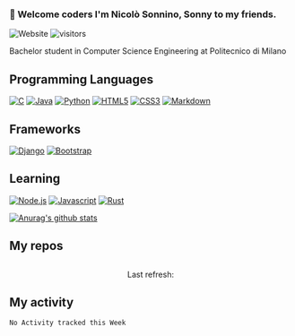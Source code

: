 ### 🥝 Welcome coders I'm Nicolò Sonnino, Sonny to my friends.

![Website](https://img.shields.io/website?up_color=green&up_message=online&url=https%3A%2F%2Fnicolosonnino.it)
![visitors](https://visitor-badge.glitch.me/badge?page_id=S0NN1.S0NN1)

Bachelor student in Computer Science Engineering at Politecnico di Milano

## Programming Languages

[![C](https://img.shields.io/badge/c%20-%2300599C.svg?&style=for-the-badge&logo=c&logoColor=white)](<https://en.wikipedia.org/wiki/C_(programming_language)>)
[![Java](https://img.shields.io/badge/java-%23ED8B00.svg?&style=for-the-badge&logo=java&logoColor=white)](https://www.java.com/)
[![Python](https://img.shields.io/badge/python%20-%2314354C.svg?&style=for-the-badge&logo=python&logoColor=white)](https://www.python.org/)
[![HTML5](https://img.shields.io/badge/html5%20-%23E34F26.svg?&style=for-the-badge&logo=html5&logoColor=white)](https://en.wikipedia.org/wiki/HTML5)
[![CSS3](https://img.shields.io/badge/css3%20-%231572B6.svg?&style=for-the-badge&logo=css3&logoColor=white)](https://en.wikipedia.org/wiki/CSS)
[![Markdown](https://img.shields.io/badge/markdown-%23000000.svg?&style=for-the-badge&logo=markdown&logoColor=white)](https://en.wikipedia.org/wiki/Markdown)

## Frameworks

[![Django](https://img.shields.io/badge/django%20-%23092E20.svg?&style=for-the-badge&logo=django&logoColor=white"/>)](https://github.com/django/django)
[![Bootstrap](https://img.shields.io/badge/bootstrap%20-%23563D7C.svg?&style=for-the-badge&logo=bootstrap&logoColor=white)](https://github.com/twbs/bootstrap)

## Learning

[![Node.js](https://img.shields.io/badge/node.js%20-%2343853D.svg?&style=for-the-badge&logo=node.js&logoColor=white)](https://github.com/nodejs)
[![Javascript](https://img.shields.io/badge/javascript%20-%23323330.svg?&style=for-the-badge&logo=javascript&logoColor=%23F7DF1)](https://en.wikipedia.org/wiki/JavaScript)
[![Rust](https://img.shields.io/badge/rust-%23000000.svg?&style=for-the-badge&logo=rust&logoColor=white)](https://github.com/rust-lang/rust)

[![Anurag's github stats](https://github-readme-stats.vercel.app/api?username=S0NN1&show_icons=true&theme=dracula)](https://github.com/anuraghazra/github-readme-stats)

## My repos

## <!--GITHUB_REPOS:{"rows": 4, "raw": true}-->

<p align="center">
  Last refresh: 
  <b><!--TIMESTAMP--></b>
</p>

## My activity

<!--START_SECTION:waka-->

```text
No Activity tracked this Week
```

<!--END_SECTION:waka-->
